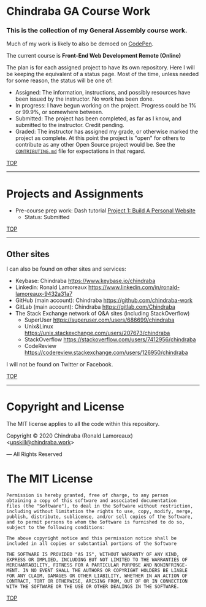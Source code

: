 # Chindraba GA Course Work

### This is the collection of my General Assembly course work.

Much of my work is likely to also be demoed on [CodePen][CODEPEN].

The current course is **Front-End Web Development Remote (Online)**

The plan is for each assigned project to have its own repository. Here I will be keeping the equivalent of a status page. Most of the time, unless needed for some reason, the status will be one of:

-  Assigned: The information, instructions, and possibly resources have been issued by the instructor. No work has been done.
-  In progress: I have begun working on the project. Progress could be 1% or 99.9%, or somewhere between.
-  Submitted: The project has been completed, as far as I know, and submitted to the instructor. Credit pending.
-  Graded: The instructor has assigned my grade, or otherwise marked the project as complete. At this point the project is "open" for others to contribute as any other Open Source project would be. See the [`CONTRIBUTING.md`][CONTRIB] file for expectations in that regard.

[TOP](#contents)

---
# Projects and Assignments

-  Pre-course prep work: Dash tutorial [Project 1: Build A Personal Website](../../../../../chindraba-ga/dash_proj_01)
   -  Status: Submitted

[TOP](#contents)

---
## Other sites

I can also be found on other sites and services:

-  Keybase: Chindraba <https://www.keybase.io/chindraba>
-  Linkedin: Ronald Lamoreaux <https://www.linkedin.com/in/ronald-lamoreaux-9432a31a7>
-  GitHub (main account): Chindraba <https://github.com/chindraba-work>
-  GitLab (main account): Chindraba <https://gitlab.com/Chindraba>
-  The Stack Exchange network of Q&A sites (including StackOverflow)
   - SuperUser <https://superuser.com/users/686699/chindraba>
   - Unix&Linux <https://unix.stackexchange.com/users/207673/chindraba>
   - StackOverflow <https://stackoverflow.com/users/7412956/chindraba>
   - CodeReview <https://codereview.stackexchange.com/users/126950/chindraba>

I will not be found on Twitter or Facebook. 

[TOP](#contents)

---
# Copyright and License

The MIT license applies to all the code within this repository.

Copyright © 2020  Chindraba (Ronald Lamoreaux) <[upskill@chindraba.work](mailto:upskill@chindraba.work?subject=chindraba-ga)>

— All Rights Reserved

# The MIT License

    Permission is hereby granted, free of charge, to any person
    obtaining a copy of this software and associated documentation
    files (the "Software"), to deal in the Software without restriction,
    including without limitation the rights to use, copy, modify, merge,
    publish, distribute, sublicense, and/or sell copies of the Software,
    and to permit persons to whom the Software is furnished to do so,
    subject to the following conditions:

    The above copyright notice and this permission notice shall be
    included in all copies or substantial portions of the Software

    THE SOFTWARE IS PROVIDED "AS IS", WITHOUT WARRANTY OF ANY KIND,
    EXPRESS OR IMPLIED, INCLUDING BUT NOT LIMITED TO THE WARRANTIES OF
    MERCHANTABILITY, FITNESS FOR A PARTICULAR PURPOSE AND NONINFRINGE-
    MENT. IN NO EVENT SHALL THE AUTHORS OR COPYRIGHT HOLDERS BE LIABLE
    FOR ANY CLAIM, DAMAGES OR OTHER LIABILITY, WHETHER IN AN ACTION OF
    CONTRACT, TORT OR OTHERWISE, ARISING FROM, OUT OF OR IN CONNECTION
    WITH THE SOFTWARE OR THE USE OR OTHER DEALINGS IN THE SOFTWARE.

[TOP](#contents)


  [CODEPEN]: https://codepen.io/chindraba-ga
  [CONTRIB]: ./CONTRIBUTING.md
